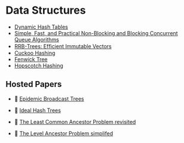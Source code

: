# Data Structures

* [Dynamic Hash Tables](http://www.csd.uoc.gr/~hy460/pdf/Dynamic%20Hash%20Tables.pdf)
* [Simple, Fast, and Practical Non-Blocking and Blocking Concurrent Queue Algorithms](https://www.cs.rochester.edu/u/scott/papers/1996_PODC_queues.pdf)
* [RRB-Trees: Efﬁcient Immutable Vectors](http://infoscience.epfl.ch/record/169879/files/RMTrees.pdf)
* [Cuckoo Hashing](https://www.cs.tau.ac.il/~shanir/advanced-seminar-data-structures-2009/bib/pagh01cuckoo.pdf)
* [Fenwick Tree](http://citeseerx.ist.psu.edu/viewdoc/download?doi=10.1.1.14.8917&rep=rep1&type=pdf)
* [Hopscotch Hashing](http://mcg.cs.tau.ac.il/papers/disc2008-hopscotch.pdf)

## Hosted Papers

* :scroll: [Epidemic Broadcast Trees](epidemic-broadcast-trees.pdf)

* :scroll: [Ideal Hash Trees](ideal-hash-trees.pdf)

* :scroll: [The Least Common Ancestor Problem revisited](lca-revisited.pdf)

* :scroll: [The Level Ancestor Problem simplifed](level-ancestor-simplified.pdf)
